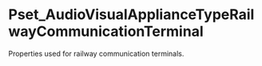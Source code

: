 # Pset_AudioVisualApplianceTypeRailwayCommunicationTerminal

Properties used for railway communication terminals.<!-- end of definition -->
